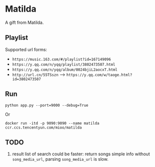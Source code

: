 # Matilda
A gift from Matilda.


## Playlist
Supported url forms:
* `https://music.163.com/#/playlist?id=167149096`
* `https://y.qq.com/n/yqq/playlist/3802473507.html`
* `https://y.qq.com/n/yqq/album/0024bjiL2aocxT.html`
* `http://url.cn/55TSszn` --> `https://y.qq.com/w/taoge.html?id=3802473507`


## Run

```commandline
python app.py --port=9000 --debug=True
```

Or

```commandline
docker run -itd -p 9090:9090 --name matilda ccr.ccs.tencentyun.com/mioo/matilda
```

## TODO
1. result list of search could be faster: return songs simple info without `song_media_url`, parsing `song_media_url` is slow.